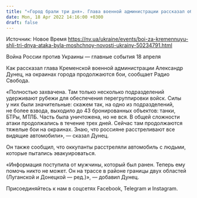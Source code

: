 ```yaml
---
title: "«Город брали три дня». Глава военной администрации рассказал об атаке оккупантов на Кременную"
date: Mon, 18 Apr 2022 14:16:00 +0300
draft: false
---
```

Источник: Новое Время https://nv.ua/ukraine/events/boi-za-kremennuyu-shli-tri-dnya-ataka-byla-moshchnoy-novosti-ukrainy-50234791.html


Война России против Украины — главные события 18 апреля

Как рассказал глава Кременской военной администрации Александр Дунец, на окраинах города продолжаются бои, сообщает Радио Свобода.

«Полностью захвачена. Там только несколько подразделений удерживают рубежи для обеспечения перегруппировки войск. Силы у них были значительные: скажем так, на одно из подразделений, не более взвода, выходило до 43 бронированных объектов: танки, БТРы, МТЛБ. Часть была уничтожена, но не вся. В общей сложности атаки продолжались в течение трех дней. Сейчас там продолжаются тяжелые бои на окраинах. Знаю, что россияне расстреливают все видящие автомобили», — сказал Дунец.

Он также сообщил, что оккупанты расстреляли автомобиль с людьми, которые пытались эвакуироваться.

«Информация поступила от мужчины, который был ранен. Теперь ему помочь никто не может. Он на трассе в районе границы двух областей (Луганской и Донецкой — ред.)», — добавил Дунец.

Присоединяйтесь к нам в соцсетях Facebook, Telegram и Instagram.
